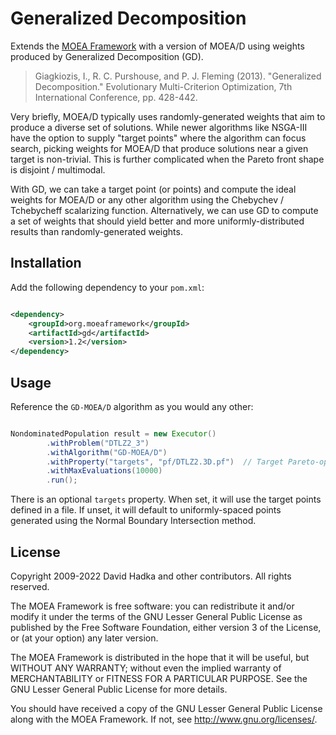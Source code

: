 # Generalized Decomposition

Extends the [MOEA Framework](http://github.com/MOEAFramework/MOEAFramework) with a version of MOEA/D using weights produced by
Generalized Decomposition (GD).

> Giagkiozis, I., R. C. Purshouse, and P. J. Fleming (2013). "Generalized Decomposition."  Evolutionary Multi-Criterion
> Optimization, 7th International Conference, pp. 428-442.

Very briefly, MOEA/D typically uses randomly-generated weights that aim to produce a diverse set of solutions.  While newer
algorithms like NSGA-III have the option to supply "target points" where the algorithm can focus search, picking weights for MOEA/D
that produce solutions near a given target is non-trivial.  This is further complicated when the Pareto front shape is
disjoint / multimodal.  

With GD, we can take a target point (or points) and compute the ideal weights for MOEA/D or any other algorithm using the
Chebychev / Tchebycheff scalarizing function.  Alternatively, we can use GD to compute a set of weights that should yield
better and more uniformly-distributed results than randomly-generated weights.

## Installation

Add the following dependency to your `pom.xml`:

```xml

<dependency>
    <groupId>org.moeaframework</groupId>
    <artifactId>gd</artifactId>
    <version>1.2</version>
</dependency>
```

## Usage

Reference the `GD-MOEA/D` algorithm as you would any other:

```java

NondominatedPopulation result = new Executor()
		.withProblem("DTLZ2_3")
		.withAlgorithm("GD-MOEA/D")
		.withProperty("targets", "pf/DTLZ2.3D.pf")  // Target Pareto-optimal points
		.withMaxEvaluations(10000)
		.run();
```

There is an optional `targets` property.  When set, it will use the target points defined in a file.
If unset, it will default to uniformly-spaced points generated using the Normal Boundary Intersection method.

## License

Copyright 2009-2022 David Hadka and other contributors.  All rights reserved.

The MOEA Framework is free software: you can redistribute it and/or modify
it under the terms of the GNU Lesser General Public License as published by
the Free Software Foundation, either version 3 of the License, or (at your
option) any later version.

The MOEA Framework is distributed in the hope that it will be useful, but
WITHOUT ANY WARRANTY; without even the implied warranty of MERCHANTABILITY
or FITNESS FOR A PARTICULAR PURPOSE.  See the GNU Lesser General Public
License for more details.

You should have received a copy of the GNU Lesser General Public License
along with the MOEA Framework.  If not, see <http://www.gnu.org/licenses/>.
